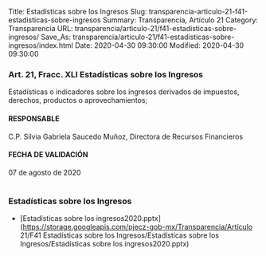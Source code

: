 Title: Estadísticas sobre los Ingresos
Slug: transparencia-articulo-21-f41-estadisticas-sobre-ingresos
Summary: Transparencia, Artículo 21
Category: Transparencia
URL: transparencia/articulo-21/f41-estadisticas-sobre-ingresos/
Save_As: transparencia/articulo-21/f41-estadisticas-sobre-ingresos/index.html
Date: 2020-04-30 09:30:00
Modified: 2020-04-30 09:30:00


### Art. 21, Fracc. XLI Estadísticas sobre los Ingresos

Estadísticas o indicadores sobre los ingresos derivados de impuestos, derechos, productos o aprovechamientos;

#### RESPONSABLE

C.P. Silvia Gabriela Saucedo Muñoz, Directora de Recursos Financieros

#### FECHA DE VALIDACIÓN

07 de agosto de 2020

# 

### 


### Estadísticas sobre los Ingresos


* [Estadísticas sobre los ingresos2020.pptx](https://storage.googleapis.com/pjecz-gob-mx/Transparencia/Artículo 21/F41 Estadísticas sobre los Ingresos/Estadísticas sobre los Ingresos/Estadísticas sobre los ingresos2020.pptx)


